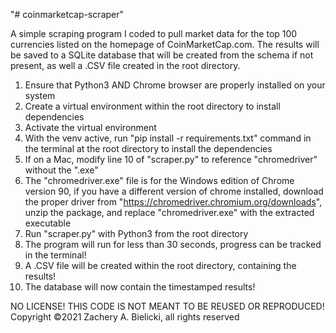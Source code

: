 "# coinmarketcap-scraper" 

A simple scraping program I coded to pull market data for the top 100 currencies listed on the homepage of CoinMarketCap.com. The results will be saved to a SQLite database that will be created from the schema if not present, as well a .CSV file created in the root directory.

1. Ensure that Python3 AND Chrome browser are properly installed on your system
2. Create a virtual environment within the root directory to install dependencies
3. Activate the virtual environment
3. With the venv active, run "pip install -r requirements.txt" command in the terminal at the root directory to install the dependencies
4. If on a Mac, modify line 10 of "scraper.py" to reference "chromedriver" without the ".exe"
5. The "chromedriver.exe" file is for the Windows edition of Chrome version 90, if you have a different version of chrome installed, download the proper driver from "https://chromedriver.chromium.org/downloads", unzip the package, and replace "chromedriver.exe" with the extracted executable
6. Run "scraper.py" with Python3 from the root directory
7. The program will run for less than 30 seconds, progress can be tracked in the terminal!
8. A .CSV file will be created within the root directory, containing the results!
9. The database will now contain the timestamped results! 

NO LICENSE! THIS CODE IS NOT MEANT TO BE REUSED OR REPRODUCED!
Copyright ©2021 Zachery A. Bielicki, all rights reserved